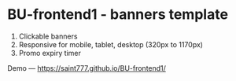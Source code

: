 # BU-frontend1 - banners template

1) Clickable banners
2) Responsive for mobile, tablet, desktop (320px to 1170px)
2) Promo expiry timer

Demo — https://saint777.github.io/BU-frontend1/
